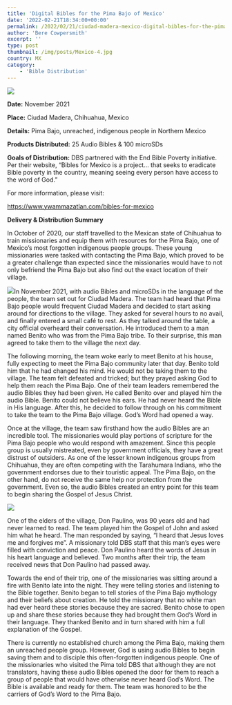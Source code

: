 ```yaml
---
title: 'Digital Bibles for the Pima Bajo of Mexico'
date: '2022-02-21T18:34:00+00:00'
permalink: /2022/02/21/ciudad-madera-mexico-digital-bibles-for-the-pima-bajo
author: 'Bere Cowpersmith'
excerpt: ''
type: post
thumbnail: /img/posts/Mexico-4.jpg
country: MX
category:
    - 'Bible Distribution'
---
```


![](/img/posts/Mexico-2.jpg)

**Date:** November 2021

**Place:** Ciudad Madera, Chihuahua, Mexico

**Details:** Pima Bajo, unreached, indigenous people in Northern Mexico

**Products Distributed:** 25 Audio Bibles &amp; 100 microSDs

**Goals of Distribution:** DBS partnered with the End Bible Poverty initiative. Per their website, “Bibles for Mexico is a project… that seeks to eradicate Bible poverty in the country, meaning seeing every person have access to the word of God.”

For more information, please visit:

<https://www.ywammazatlan.com/bibles-for-mexico>

**Delivery &amp; Distribution Summary**

In October of 2020, our staff travelled to the Mexican state of Chihuahua to train missionaries and equip them with resources for the Pima Bajo, one of Mexico’s most forgotten indigenous people groups. These young missionaries were tasked with contacting the Pima Bajo, which proved to be a greater challenge than expected since the missionaries would have to not only befriend the Pima Bajo but also find out the exact location of their village.

![](/img/posts/Mexico-3.jpg)In November 2021, with audio Bibles and microSDs in the language of the people, the team set out for Ciudad Madera. The team had heard that Pima Bajo people would frequent Ciudad Madera and decided to start asking around for directions to the village. They asked for several hours to no avail, and finally entered a small café to rest. As they talked around the table, a city official overheard their conversation. He introduced them to a man named Benito who was from the Pima Bajo tribe. To their surprise, this man agreed to take them to the village the next day.

The following morning, the team woke early to meet Benito at his house, fully expecting to meet the Pima Bajo community later that day. Benito told him that he had changed his mind. He would not be taking them to the village. The team felt defeated and tricked; but they prayed asking God to help them reach the Pima Bajo. One of their team leaders remembered the audio Bibles they had been given. He called Benito over and played him the audio Bible. Benito could not believe his ears. He had never heard the Bible in His language. After this, he decided to follow through on his commitment to take the team to the Pima Bajo village. God’s Word had opened a way.

Once at the village, the team saw firsthand how the audio Bibles are an incredible tool. The missionaries would play portions of scripture for the Pima Bajo people who would respond with amazement. Since this people group is usually mistreated, even by government officials, they have a great distrust of outsiders. As one of the lesser known indigenous groups from Chihuahua, they are often competing with the Tarahumara Indians, who the government endorses due to their touristic appeal. The Pima Bajo, on the other hand, do not receive the same help nor protection from the government. Even so, the audio Bibles created an entry point for this team to begin sharing the Gospel of Jesus Christ.

![](/img/posts/Mexico-4.jpg)

One of the elders of the village, Don Paulino, was 90 years old and had never learned to read. The team played him the Gospel of John and asked him what he heard. The man responded by saying, “I heard that Jesus loves me and forgives me”. A missionary told DBS staff that this man’s eyes were filled with conviction and peace. Don Paulino heard the words of Jesus in his heart language and believed. Two months after their trip, the team received news that Don Paulino had passed away.

Towards the end of their trip, one of the missionaries was sitting around a fire with Benito late into the night. They were telling stories and listening to the Bible together. Benito began to tell stories of the Pima Bajo mythology and their beliefs about creation. He told the missionary that no white man had ever heard these stories because they are sacred. Benito chose to open up and share these stories because they had brought them God’s Word in their language. They thanked Benito and in turn shared with him a full explanation of the Gospel.

There is currently no established church among the Pima Bajo, making them an unreached people group. However, God is using audio Bibles to begin saving them and to disciple this often-forgotten indigenous people. One of the missionaries who visited the Pima told DBS that although they are not translators, having these audio Bibles opened the door for them to reach a group of people that would have otherwise never heard God’s Word. The Bible is available and ready for them. The team was honored to be the carriers of God’s Word to the Pima Bajo.